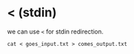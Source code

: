 # &lt; \(stdin\)

 we can use `<` for stdin redirection.

```text
cat < goes_input.txt > comes_output.txt
```

